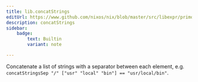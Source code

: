 ```yaml
---
title: lib.concatStrings
editUrl: https://www.github.com/nixos/nix/blob/master/src/libexpr/primops.cc
description: concatStrings
sidebar:
    badge: 
        text: Builtin
        variant: note

---
```


Concatenate a list of strings with a separator between each
element, e.g. `concatStringsSep "/" ["usr" "local" "bin"] ==
"usr/local/bin"`.

